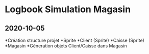 # Logbook Simulation Magasin
## 2020-10-05
*Création structure projet
 *Sprite
 *Client (Sprite)
 *Caisse (Sprite)
 *Magasin
*Géneration objets Client/Caisse dans Magasin
